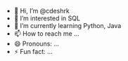 - 👋 Hi, I’m @cdeshrk
- 👀 I’m interested in SQL
- 🌱 I’m currently learning Python, Java
- 📫 How to reach me ...
- 😄 Pronouns: ...
- ⚡ Fun fact: ...

<!---
cdeshrk/cdeshrk is a ✨ special ✨ repository because its `README.md` (this file) appears on your GitHub profile.
You can click the Preview link to take a look at your changes.
--->
